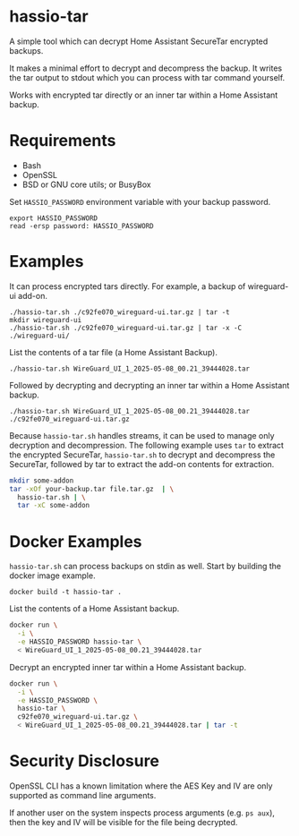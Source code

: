 # hassio-tar

A simple tool which can decrypt Home Assistant SecureTar encrypted backups.

It makes a minimal effort to decrypt and decompress the backup.  It writes the
tar output to stdout which you can process with tar command yourself.

Works with encrypted tar directly or an inner tar within a Home Assistant
backup.

# Requirements

- Bash
- OpenSSL
- BSD or GNU core utils; or BusyBox

Set `HASSIO_PASSWORD` environment variable with your backup password.

    export HASSIO_PASSWORD
    read -ersp password: HASSIO_PASSWORD

# Examples

It can process encrypted tars directly.  For example, a backup of wireguard-ui
add-on.

    ./hassio-tar.sh ./c92fe070_wireguard-ui.tar.gz | tar -t
    mkdir wireguard-ui
    ./hassio-tar.sh ./c92fe070_wireguard-ui.tar.gz | tar -x -C ./wireguard-ui/

List the contents of a tar file (a Home Assistant Backup).

    ./hassio-tar.sh WireGuard_UI_1_2025-05-08_00.21_39444028.tar

Followed by decrypting and decrypting an inner tar within a Home Assistant
backup.

    ./hassio-tar.sh WireGuard_UI_1_2025-05-08_00.21_39444028.tar ./c92fe070_wireguard-ui.tar.gz

Because `hassio-tar.sh` handles streams, it can be used to manage only decryption and decompression.  The following example uses `tar` to extract the encrypted SecureTar, `hassio-tar.sh` to decrypt and decompress the SecureTar, followed by tar to extract the add-on contents for extraction.

```bash
mkdir some-addon
tar -xOf your-backup.tar file.tar.gz  | \
  hassio-tar.sh | \
  tar -xC some-addon
```

# Docker Examples

`hassio-tar.sh` can process backups on stdin as well.  Start by building the
docker image example.

    docker build -t hassio-tar .

List the contents of a Home Assistant backup.

```bash
docker run \
  -i \
  -e HASSIO_PASSWORD hassio-tar \
  < WireGuard_UI_1_2025-05-08_00.21_39444028.tar
```

Decrypt an encrypted inner tar within a Home Assistant backup.
```bash
docker run \
  -i \
  -e HASSIO_PASSWORD \
  hassio-tar \
  c92fe070_wireguard-ui.tar.gz \
  < WireGuard_UI_1_2025-05-08_00.21_39444028.tar | tar -t
```


# Security Disclosure

OpenSSL CLI has a known limitation where the AES Key and IV are only supported as command line arguments.

If another user on the system inspects process arguments (e.g. `ps aux`), then the key and IV will be visible for the file being decrypted.
